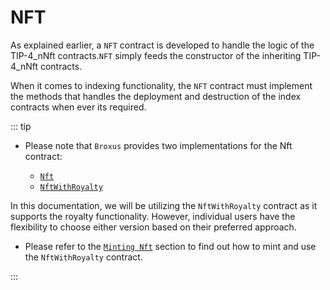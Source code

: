 # NFT
As explained earlier, a `NFT` contract is developed to handle the logic of the TIP-4_nNft contracts.`NFT` simply feeds the constructor of the inheriting TIP-4_nNft contracts.

When it comes to indexing functionality, the `NFT` contract must implement the methods that handles the deployment and destruction of the index contracts when ever its required.

::: tip

- Please note that `Broxus` provides two implementations for the Nft contract:

  - [ `Nft` ](https://github.com/broxus/tip4/blob/master/contracts/Nft.tsol)
  - [ `NftWithRoyalty` ](https://github.com/broxus/tip4/blob/master/contracts/NftWithRoyalty.tsol)

In this documentation, we will be utilizing the  `NftWithRoyalty`  contract as it supports the royalty functionality. However, individual users have the flexibility to choose either version based on their preferred approach.

- Please refer to the [`Minting Nft`](../usage-and-deployment/minting-nft.md) section to find out how to mint and use the `NftWithRoyalty` contract.

:::
